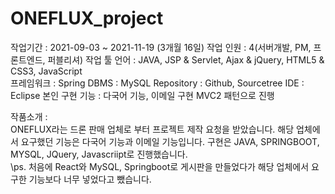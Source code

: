 # ONEFLUX_project

작업기간 : 2021-09-03 ~ 2021-11-19 (3개월 16일)
작업 인원 : 4(서버개발, PM, 프론트엔드, 퍼블리셔)
작업 툴 언어 : JAVA, JSP & Servlet, Ajax & jQuery, HTML5 & CSS3, JavaScript\
프레임워크 : Spring
DBMS : MySQL
Repository : Github, Sourcetree
IDE : Eclipse
본인 구현 기능 : 다국어 기능, 이메일 구현
MVC2 패턴으로 진행

작품소개 :\
ONEFLUX라는 드론 판매 업체로 부터 프로젝트 제작 요청을 받았습니다. 해당 업체에서 요구했던 기능은 다국어 기능과 이메일 기능입니다. 구현은 JAVA, SPRINGBOOT, MYSQL, JQuery, Javascriipt로 진행했습니다. 
\
\ps. 처음에 React와 MySQL, Springboot로 게시판을 만들었다가 해당 업체에서 요구한 기능보다 너무 넣었다고 뺐습니다. 
